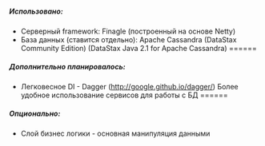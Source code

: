 ##### Использовано:
* Серверный framework: Finagle (построенный на основе Netty)
* База данных (ставится отдельно): Apache Cassandra (DataStax Community Edition)
(DataStax Java 2.1 for Apache Cassandra)
======

##### Дополнительно планировалось:
* Легковесное DI - Dagger (http://google.github.io/dagger/)
Более удобное использование сервисов для работы с БД
======

##### Опционально:
* Слой бизнес логики - основная манипуляция данными